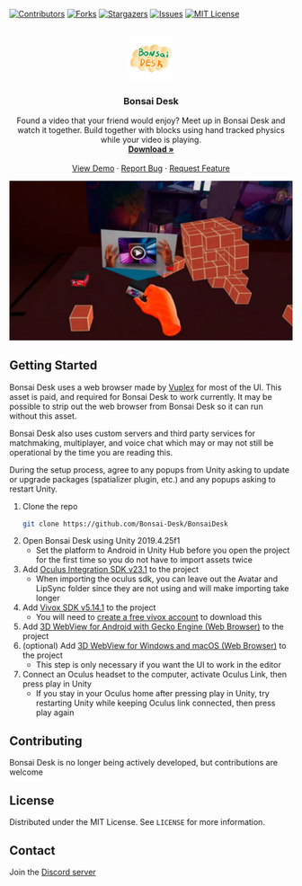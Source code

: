 <div id="top"></div>

[![Contributors][contributors-shield]][contributors-url]
[![Forks][forks-shield]][forks-url]
[![Stargazers][stars-shield]][stars-url]
[![Issues][issues-shield]][issues-url]
[![MIT License][license-shield]][license-url]

<!-- PROJECT LOGO -->
<br />
<div align="center">
  <a href="https://github.com/Bonsai-Desk/BonsaiDesk">
    <img src="images/logo.png" alt="Logo" width="80" height="80">
  </a>

<h3 align="center">Bonsai Desk</h3>

  <p align="center">
    Found a video that your friend would enjoy? Meet up in Bonsai Desk and watch it together. Build together with blocks using hand tracked physics while your video is playing.
    <br />
    <a href="https://www.oculus.com/experiences/quest/2311379172319221/"><strong>Download »</strong></a>
    <br />
    <br />
    <a href="https://www.oculus.com/experiences/quest/2311379172319221/">View Demo</a>
    ·
    <a href="https://github.com/Bonsai-Desk/BonsaiDesk/issues">Report Bug</a>
    ·
    <a href="https://github.com/Bonsai-Desk/BonsaiDesk/issues">Request Feature</a>
  </p>
</div>

[![Product Name Screen Shot][product-screenshot]](https://www.oculus.com/experiences/quest/2311379172319221/)

## Getting Started

Bonsai Desk uses a web browser made by [Vuplex](https://assetstore.unity.com/publishers/40309) for most of the UI. This asset is paid, and required for Bonsai Desk to work currently. It may be possible to strip out the web browser from Bonsai Desk so it can run without this asset.

Bonsai Desk also uses custom servers and third party services for matchmaking, multiplayer, and voice chat which may or may not still be operational by the time you are reading this.

During the setup process, agree to any popups from Unity asking to update or upgrade packages (spatializer plugin, etc.) and any popups asking to restart Unity.

1. Clone the repo
   ```sh
   git clone https://github.com/Bonsai-Desk/BonsaiDesk
   ```
2. Open Bonsai Desk using Unity 2019.4.25f1
   - Set the platform to Android in Unity Hub before you open the project for the first time so you do not have to import assets twice
3. Add [Oculus Integration SDK v23.1](https://developer.oculus.com/downloads/package/unity-integration-archive/23.1/) to the project
    - When importing the oculus sdk, you can leave out the Avatar and LipSync folder since they are not using and will make importing take longer
4. Add [Vivox SDK v5.14.1](https://developer.vivox.com/downloads/link/d5402431b89313eb326c55045b407a73) to the project
    - You will need to [create a free vivox account](https://developer.vivox.com/register) to download this
5. Add [3D WebView for Android with Gecko Engine (Web Browser)](https://assetstore.unity.com/packages/tools/gui/3d-webview-for-android-with-gecko-engine-web-browser-158778) to the project
6. (optional) Add [3D WebView for Windows and macOS (Web Browser)](https://assetstore.unity.com/packages/tools/gui/3d-webview-for-windows-and-macos-web-browser-154144) to the project
    - This step is only necessary if you want the UI to work in the editor
7. Connect an Oculus headset to the computer, activate Oculus Link, then press play in Unity
    - If you stay in your Oculus home after pressing play in Unity, try restarting Unity while keeping Oculus link connected, then press play again

## Contributing

Bonsai Desk is no longer being actively developed, but contributions are welcome

## License

Distributed under the MIT License. See `LICENSE` for more information.

## Contact

Join the [Discord server](https://discord.com/invite/K3jMY7nv9k)

[contributors-shield]: https://img.shields.io/github/contributors/Bonsai-Desk/BonsaiDesk.svg?style=for-the-badge
[contributors-url]: https://github.com/Bonsai-Desk/BonsaiDesk/graphs/contributors
[forks-shield]: https://img.shields.io/github/forks/Bonsai-Desk/BonsaiDesk.svg?style=for-the-badge
[forks-url]: https://github.com/Bonsai-Desk/BonsaiDesk/network/members
[stars-shield]: https://img.shields.io/github/stars/Bonsai-Desk/BonsaiDesk.svg?style=for-the-badge
[stars-url]: https://github.com/Bonsai-Desk/BonsaiDesk/stargazers
[issues-shield]: https://img.shields.io/github/issues/Bonsai-Desk/BonsaiDesk.svg?style=for-the-badge
[issues-url]: https://github.com/Bonsai-Desk/BonsaiDesk/issues
[license-shield]: https://img.shields.io/github/license/Bonsai-Desk/BonsaiDesk.svg?style=for-the-badge
[license-url]: https://github.com/Bonsai-Desk/BonsaiDesk/blob/master/LICENSE
[linkedin-shield]: https://img.shields.io/badge/-LinkedIn-black.svg?style=for-the-badge&logo=linkedin&colorB=555
[linkedin-url]: https://linkedin.com/in/linkedin_username
[product-screenshot]: images/screenshot.jpg

